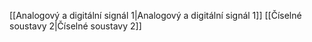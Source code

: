 [[Analogový a digitální signál 1|Analogový a digitální signál 1]]
[[Číselné soustavy 2|Číselné soustavy 2]]